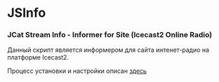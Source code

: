 # JSInfo
### JCat Stream Info - Informer for Site (Icecast2 Online Radio)
Данный скрипт является информером для сайта интенет-радио на платформе Icecast2.  


Процесс установки и настройки описан [здесь](http://jocat.github.io/JSInfo/)
